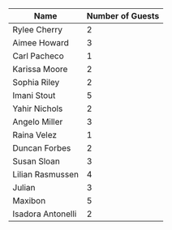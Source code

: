 | Name                      | Number of Guests |
| -----------               | -----------      |
| Rylee Cherry              | 2                |
| Aimee Howard              | 3                |
| Carl Pacheco              | 1                |
| Karissa Moore             | 2                |
| Sophia Riley              | 2                |
| Imani Stout               | 5                |
| Yahir Nichols             | 2                |
| Angelo Miller             | 3                |
| Raina Velez               | 1                |
| Duncan Forbes             | 2                |
| Susan Sloan               | 3                |
| Lilian Rasmussen          | 4                |
| Julian                    | 3                |
| Maxibon                   | 5 	           |
| Isadora Antonelli         | 2                | 

